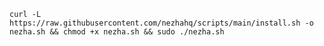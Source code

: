 `curl -L https://raw.githubusercontent.com/nezhahq/scripts/main/install.sh -o nezha.sh && chmod +x nezha.sh && sudo ./nezha.sh`
